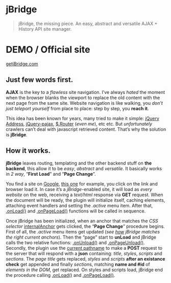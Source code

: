 jBridge
=======

> jBridge, the missing piece. An easy, abstract and versatile AJAX + History API site manager.

DEMO / Official site
======
[getjBridge.com](http://getjbridge.com/)

Just few words first.
-------

**AJAX** is the key to a *flawless* site navigation.
I’ve always *hated* the moment when the browser blanks the viewport to replace the old content with the next page from the same site. Website navigation is like walking, you *don’t just teleport yourself* from place to place: step by step, you **reach it**.

This idea has been known for years, many tried to make it simple: [jQuery Address](http://www.asual.com/jquery/address/), [jQuery-pajax](https://github.com/defunkt/jquery-pjax), [$.Router]("http://router.laserdesignstudio.it/) (*even me*), etc etc.
But *unfortunately* crawlers can’t deal with javascript retrieved content. That’s why the solution is **jBridge**.


How it works.
-------

**jBridge** leaves routing, templating and the other backend stuff on **the backend**, this allow it to be *easy*, *abstract* and *versatile*.
It basically works in *2 way*, “**First Load**” and “**Page Change**”.

You find a site on [Google](http://google.com), [this one](http://getjbridge.com/) for example, you click on the link and browser load it.
In case it’s a *jBridge*-enabled site, it will load as *every website* on the web, receiving a *text/html* response via **GET** request.
When the document will be ready, the plugin will initialize itself, caching elements, attaching event handlers and setting the *.active* menu item.
After that, [.onLoad()](http://getjbridge.com/documentation#onLoad) and [.onPageLoad()](http://getjbridge.com/documentation#onPageLoad) functions will be called in sequence.

Once jBridge has been initialized, when an anchor that matches the *CSS selector* [internalAnchor](http://getjbridge.com/documentation#internalAnchor) gets clicked, the “**Page Change**” procedure begins.
First of all, the *.active* menu items get updated (*see [how](http://getjbridge.com/documentation#menuManagement) jBridge matches the right current anchors*). Then the “page” start to **unLoad** and jBridge calls the two relative functions: [.onUnload()](http://getjbridge.com/documentation#onUnload) and [.onPageUnload()](http://getjbridge.com/documentation#onPageUnload).
Secondly, the plugin use the [current pathname](http://getjbridge.com/documentation#currentPathname) to make a **POST** request to the server that will respond with a **json** containing: *title*, *styles*, *scripts* and *sections*. The *page title* gets replaced, *styles* and *scripts* **after an existance check** get appended and finally *section*s, matching **name and #id** of *elements in the DOM*, get replaced.
On styles and scripts load, jBridge end the procedure calling [.onLoad()](http://getjbridge.com/documentation#onLoad) and [.onPageLoad()](http://getjbridge.com/documentation#onPageLoad).
